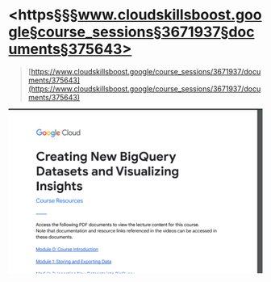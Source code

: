 # <https§§§www.cloudskillsboost.google§course_sessions§3671937§documents§375643>

> [https://www.cloudskillsboost.google/course_sessions/3671937/documents/375643](https://www.cloudskillsboost.google/course_sessions/3671937/documents/375643)


 ![1687760772576.png](./1687760772576.png)
